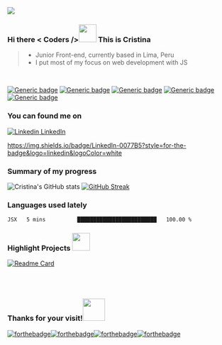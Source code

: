 ![](https://komarev.com/ghpvc/?username=MariaCristinaTC&label=PROFILE+VIEWS)<br /> 
### Hi there < Coders /><img src="https://media.giphy.com/media/3og0IAzB7lmOo2q0Ss/giphy.gif" width="40" height="40" /> This is Cristina<br />
> - Junior Front-end, currently based in Lima, Peru 
> - I put most of my focus on web development with JS

<br />
<!--
soft green TAGS
-->



[![Generic badge](https://img.shields.io/badge/code-JAVASCRIPT-1abc9c.svg)](https://shields.io/) [![Generic badge](https://img.shields.io/badge/framework-REACT-1abc9c.svg)](https://shields.io/)  [![Generic badge](https://img.shields.io/badge/editor-VS-1abc9c.svg)](https://shields.io/) [![Generic badge](https://img.shields.io/badge/database-FIREBASE-1abc9c.svg)](https://shields.io/)  [![Generic badge](https://img.shields.io/badge/style-SCSS-1abc9c.svg)](https://shields.io/)

### You can found me on
[![Linkedin](https://i.stack.imgur.com/gVE0j.png) LinkedIn](https://www.linkedin.com/in/maria-cristina-tarazona-castro-268374118/)

https://img.shields.io/badge/LinkedIn-0077B5?style=for-the-badge&logo=linkedin&logoColor=white
<!--
general STATS
-->
### Summary of my progress
![Cristina's GitHub stats](https://github-readme-stats.vercel.app/api?username=MariaCristinaTC&show_icons=true&theme=gotham)
[![GitHub Streak](https://github-readme-streak-stats.herokuapp.com?user=MariaCristinaTC&theme=green_nur)](https://git.io/streak-stats)

<!--
waka STATS
-->

### Languages used lately
<!--START_SECTION:waka-->
```text
JSX   5 mins          █████████████████████████   100.00 % 
```
<!--END_SECTION:waka-->

<!--
highlight projects
-->
### Highlight Projects <img src="https://media.giphy.com/media/xUPGcuclxAcM63vJAs/giphy.gif" width="40" height="auto" />
[![Readme Card](https://github-readme-stats.vercel.app/api/pin/?username=MariaCristinaTC&repo=github-LIM014-social-network)](https://github.com/anuraghazra/github-readme-stats)


<br /><br />
<!--
FOOTER SILLY STUFF
-->
### Thanks for your visit!<img src="https://media.giphy.com/media/mCMMDi2ge16ssq5Ttm/giphy.gif" width="50" height="auto" />
[![forthebadge](https://forthebadge.com/images/badges/powered-by-coffee.svg)](https://forthebadge.com)[![forthebadge](https://forthebadge.com/images/badges/built-with-swag.svg)](https://forthebadge.com)[![forthebadge](https://forthebadge.com/images/badges/certified-cousin-terio.svg)](https://forthebadge.com)[![forthebadge](https://forthebadge.com/images/badges/check-it-out.svg)](https://forthebadge.com)<br /><br />


<!--
**MariaCristinaTC/MariaCristinaTC** is a ✨ _special_ ✨ repository because its `README.md` (this file) appears on your GitHub profile.

Here are some ideas to get you started:

- 🔭 I’m currently working on ...
- 🌱 I’m currently learning ...
- 👯 I’m looking to collaborate on ...
- 🤔 I’m looking for help with ...
- 💬 Ask me about ...
- 📫 How to reach me: ...
- 😄 Pronouns: ...
- ⚡ Fun fact: ...gifs ....![Alt Text](https://media.giphy.com/media/3og0IAzB7lmOo2q0Ss/giphy.gif)
TROFEOS IMAGES....[![Ryo-ma's github trophy](https://github-profile-trophy.vercel.app/?username=MariaCristinaTC&row=1)](https://github.com/ryo-ma/github-profile-trophy)
-->
